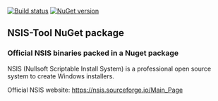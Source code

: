 [![Build status](https://ci.appveyor.com/api/projects/status/oq4dfv6v0d9n549b?svg=true)](https://ci.appveyor.com/project/gpailler/nsis-tool)
[![NuGet version](https://badge.fury.io/nu/NSIS-Tool.svg)](https://badge.fury.io/nu/NSIS-Tool)

## NSIS-Tool NuGet package
### Official NSIS binaries packed in a Nuget package

NSIS (Nullsoft Scriptable Install System) is a professional open source system to create Windows installers.

Official NSIS website: https://nsis.sourceforge.io/Main_Page

